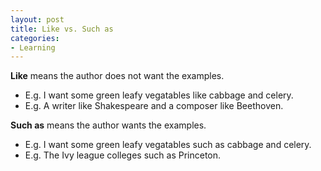 ```yaml
---
layout: post
title: Like vs. Such as
categories:
- Learning
---
```



**Like** means the author does not want the examples.

- E.g. I want some green leafy vegatables like cabbage and celery.
- E.g. A writer like Shakespeare and a composer like Beethoven.

**Such as** means the author wants the examples.

- E.g. I want some green leafy vegatables such as cabbage and celery.
- E.g. The Ivy league colleges such as Princeton.
